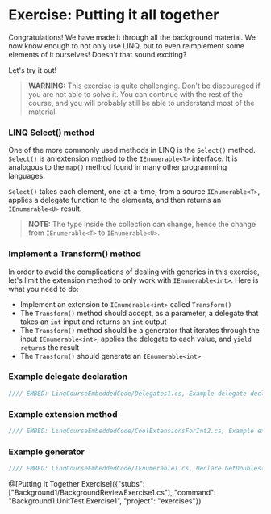 # Exercise: Putting it all together

Congratulations! We have made it through all the background material. We now know enough to not only use LINQ, but to even reimplement some elements of it ourselves! Doesn't that sound exciting?

Let's try it out!

> **WARNING:** This exercise is quite challenging. Don't be discouraged if you are not able to solve it. You can continue with the rest of the course, and you will probably still be able to understand most of the material.

### LINQ Select() method

One of the more commonly used methods in LINQ is the `Select()` method. `Select()` is an extension method to the `IEnumerable<T>` interface. It is analogous to the `map()` method found in many other programming languages.

`Select()` takes each element, one-at-a-time, from a source `IEnumerable<T>`, applies a delegate function to the elements, and then returns an `IEnumerable<U>` result.

> **NOTE:** The type inside the collection can change, hence the change from `IEnumerable<T>` to `IEnumerable<U>`.

### Implement a Transform() method

In order to avoid the complications of dealing with generics in this exercise, let's limit the extension method to only work with `IEnumerable<int>`. Here is what you need to do:

 - Implement an extension to `IEnumerable<int>` called `Transform()`
 - The `Transform()` method should accept, as a parameter, a delegate that takes an `int` input and returns an `int` output
 - The `Transform()` method should be a generator that iterates through the input `IEnumerable<int>`, applies the delegate to each value, and `yield return`s the result
 - The `Transform()` should generate an `IEnumerable<int>`

### Example delegate declaration
```csharp
//// EMBED: LinqCourseEmbeddedCode/Delegates1.cs, Example delegate declaration
```

### Example extension method
```csharp
//// EMBED: LinqCourseEmbeddedCode/CoolExtensionsForInt2.cs, Example extension method with extra parameters
```

### Example generator
```csharp
//// EMBED: LinqCourseEmbeddedCode/IEnumerable1.cs, Declare GetDoubles() generator method
```

@[Putting It Together Exercise]({"stubs": ["Background1/BackgroundReviewExercise1.cs"], "command": "Background1.UnitTest.Exercise1", "project": "exercises"})
